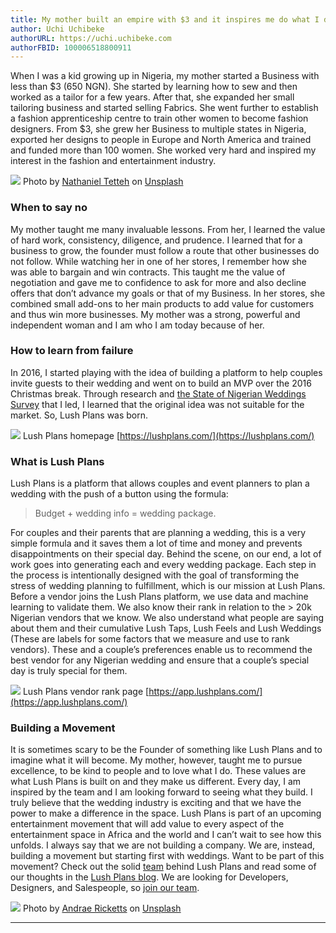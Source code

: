 ```yaml
---
title: My mother built an empire with $3 and it inspires me do what I do
author: Uchi Uchibeke
authorURL: https://uchi.uchibeke.com
authorFBID: 100006518800911
---
```


When I was a kid growing up in Nigeria, my mother started a Business with less
than $3 (650 NGN). She started by learning how to sew and then worked as a
tailor for a few years. After that, she expanded her small tailoring business
and started selling Fabrics. She went further to establish a fashion
apprenticeship centre to train other women to become fashion designers. From $3,
she grew her Business to multiple states in Nigeria, exported her designs to
people in Europe and North America and trained and funded more than 100 women.
She worked very hard and inspired my interest in the fashion and entertainment
industry.

![](https://cdn-images-1.medium.com/max/1600/1*BfSCnMBkvdEoOP2vdtWpxw.jpeg)
<span class="figcaption_hack">Photo by [Nathaniel
Tetteh](https://unsplash.com/photos/jAcWpbIx87k?utm_source=unsplash&utm_medium=referral&utm_content=creditCopyText)
on
[Unsplash](https://unsplash.com/?utm_source=unsplash&utm_medium=referral&utm_content=creditCopyText)</span>

<!--truncate-->

### When to say no

My mother taught me many invaluable lessons. From her, I learned the value of
hard work, consistency, diligence, and prudence. I learned that for a business
to grow, the founder must follow a route that other businesses do not follow.
While watching her in one of her stores, I remember how she was able to bargain
and win contracts. This taught me the value of negotiation and gave me to
confidence to ask for more and also decline offers that don’t advance my goals
or that of my Business. In her stores, she combined small add-ons to her main
products to add value for customers and thus win more businesses. My mother was
a strong, powerful and independent woman and I am who I am today because of her.

### How to learn from failure

In 2016, I started playing with the idea of building a platform to help couples
invite guests to their wedding and went on to build an MVP over the 2016
Christmas break. Through research and [the State of Nigerian Weddings
Survey](https://lushplans.com/blog/2018/04/27/research.html) that I led, I
learned that the original idea was not suitable for the market. So, Lush Plans
was born.

![](https://cdn-images-1.medium.com/max/2000/1*c1GwEbe_gFHkokv1scXTlQ.png)
<span class="figcaption_hack">Lush Plans homepage [https://lushplans.com/](https://lushplans.com/)</span>

### What is Lush Plans

Lush Plans is a platform that allows couples and event planners to plan a
wedding with the push of a button using the formula:

> Budget + wedding info = wedding package.

For couples and their parents that are planning a wedding, this is a very simple
formula and it saves them a lot of time and money and prevents disappointments
on their special day. Behind the scene, on our end, a lot of work goes into
generating each and every wedding package. Each step in the process is
intentionally designed with the goal of transforming the stress of wedding
planning to fulfillment, which is our mission at Lush Plans. Before a vendor
joins the Lush Plans platform, we use data and machine learning to validate
them. We also know their rank in relation to the > 20k Nigerian vendors that we
know. We also understand what people are saying about them and their cumulative
Lush Taps, Lush Feels and Lush Weddings (These are labels for some factors that
we measure and use to rank vendors). These and a couple’s preferences enable us
to recommend the best vendor for any Nigerian wedding and ensure that a couple’s
special day is truly special for them.

![](https://cdn-images-1.medium.com/max/2000/1*BoP-di0LmKiAeIm3USsMLQ.png)
<span class="figcaption_hack">Lush Plans vendor rank page
[https://app.lushplans.com/](https://app.lushplans.com/)</span>

### Building a Movement

It is sometimes scary to be the Founder of something like Lush Plans and to
imagine what it will become. My mother, however, taught me to pursue excellence,
to be kind to people and to love what I do. These values are what Lush Plans is
built on and they make us different. Every day, I am inspired by the team and I
am looking forward to seeing what they build. I truly believe that the wedding
industry is exciting and that we have the power to make a difference in the
space. Lush Plans is part of an upcoming entertainment movement that will add
value to every aspect of the entertainment space in Africa and the world and I
can’t wait to see how this unfolds. I always say that we are not building a
company. We are, instead, building a movement but starting first with weddings.
Want to be part of this movement? Check out the solid
[team](https://lushplans.com/about.html) behind Lush Plans and read some of our
thoughts in the [Lush Plans blog](https://lushplans.com/blog/). We are looking
for Developers, Designers, and Salespeople, so [join our
team](https://lushplans.com/docs/careers.html).

![](https://cdn-images-1.medium.com/max/1600/1*DKz0qZCUwFLyP_QnmU__3g.jpeg)
<span class="figcaption_hack">Photo by [Andrae
Ricketts](https://unsplash.com/photos/Q9_zv0LN4jU?utm_source=unsplash&utm_medium=referral&utm_content=creditCopyText)
on
[Unsplash](https://unsplash.com/?utm_source=unsplash&utm_medium=referral&utm_content=creditCopyText)</span>

---
